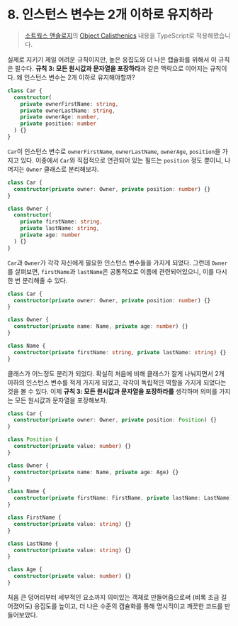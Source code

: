 # 8. 인스턴스 변수는 2개 이하로 유지하라

> [소트웍스 앤솔로지](http://www.kyobobook.co.kr/product/detailViewKor.laf?barcode=9788992939249)의 [Object Calisthenics](https://williamdurand.fr/2013/06/03/object-calisthenics) 내용을 TypeScript로 적용해봤습니다.

실제로 지키기 제일 어려운 규칙이지만, 높은 응집도와 더 나은 캡슐화를 위해서 이 규칙은 필수다. **규칙 3: 모든 원시값과 문자열을 포장하라**과 같은 맥락으로 이어지는 규칙이다. 왜 인스턴스 변수는 2개 이하로 유지해야할까?

```typescript
class Car {
  constructor(
    private ownerFirstName: string,
    private ownerLastName: string,
    private ownerAge: number,
    private position: number
  ) {}
}
```

`Car`이 인스턴스 변수로 `ownerFirstName`, `ownerLastName`, `ownerAge`, `position`을 가지고 있다. 이중에서 `Car`와 직접적으로 연관되어 있는 필드는 `position` 정도 뿐이니, 나머지는 `Owner` 클래스로 분리해보자.

```typescript
class Car {
  constructor(private owner: Owner, private position: number) {}
}

class Owner {
  constructor(
    private firstName: string,
    private lastName: string,
    private age: number
  ) {}
}
```

`Car`과 `Owner`가 각각 자신에게 필요한 인스턴스 변수들을 가지게 되었다. 그런데 `Owner`를 살펴보면, `firstName`과 `lastName`은 공통적으로 이름에 관련되어있으니, 이를 다시 한 번 분리해줄 수 있다.

```typescript
class Car {
  constructor(private owner: Owner, private position: number) {}
}

class Owner {
  constructor(private name: Name, private age: number) {}
}

class Name {
  constructor(private firstName: string, private lastName: string) {}
}
```

클래스가 어느정도 분리가 되었다. 확실히 처음에 비해 클래스가 잘게 나눠지면서 2개 이하의 인스턴스 변수를 적게 가지게 되었고, 각각이 독립적인 역할을 가지게 되었다는 것을 볼 수 있다. 이제 **규칙 3: 모든 원시값과 문자열을 포장하라를** 생각하며 의미를 가지는 모든 원시값과 문자열을 포장해보자.

```typescript
class Car {
  constructor(private owner: Owner, private position: Position) {}
}

class Position {
  constructor(private value: number) {}
}

class Owner {
  constructor(private name: Name, private age: Age) {}
}

class Name {
  constructor(private firstName: FirstName, private lastName: LastName) {}
}

class FirstName {
  constructor(private value: string) {}
}

class LastName {
  constructor(private value: string) {}
}

class Age {
  constructor(private value: number) {}
}
```

처음 큰 덩어리부터 세부적인 요소까지 의미있는 객체로 만들어줌으로써 (비록 조금 길어졌어도) 응집도를 높이고, 더 나은 수준의 캡슐화를 통해 명시적이고 깨끗한 코드를 만들어보았다.
